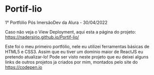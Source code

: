 # Portif-lio
1° Portfólio Pós ImersãoDev da Alura - 30/04/2022

Caso não veja o View Deployment, aqui esta a página do projeto: https://nadersirio.github.io/Portif-lio/

Este foi o meu primeiro portfólio, nele eu utilizei ferramentas básicas de HTML5 e CSS3. Assim que eu tiver um domínio maior de ReactJS eu pretendo atualizar-lo!
Pode ser visto neste projeto que eu deixei alguns links de outros projetos ja criados por mim, montados pelo site do https://codepen.io
